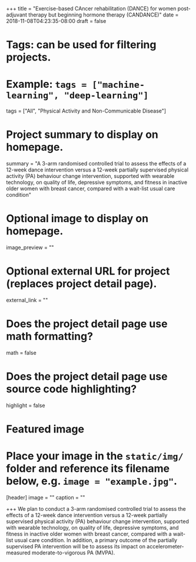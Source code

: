 +++
title = "Exercise-based CAncer rehabilitation (DANCE) for women post-adjuvant therapy but beginning hormone therapy (CANDANCE)"
date = 2018-11-08T04:23:35-08:00
draft = false

# Tags: can be used for filtering projects.
# Example: `tags = ["machine-learning", "deep-learning"]`
tags = ["All", "Physical Activity and Non-Communicable Disease"]

# Project summary to display on homepage.
summary = "A 3-arm randomised controlled trial to assess the effects of a 12-week dance intervention versus a 12-week partially supervised physical activity (PA) behaviour change intervention, supported with wearable technology, on quality of life, depressive symptoms, and fitness in inactive older women with breast cancer, compared with a wait-list usual care condition"

# Optional image to display on homepage.
image_preview = ""

# Optional external URL for project (replaces project detail page).
external_link = ""

# Does the project detail page use math formatting?
math = false

# Does the project detail page use source code highlighting?
highlight = false

# Featured image
# Place your image in the `static/img/` folder and reference its filename below, e.g. `image = "example.jpg"`.
[header]
image = ""
caption = ""

+++
We plan to conduct a 3-arm randomised controlled trial to assess the effects of a 12-week dance intervention versus a 12-week partially supervised physical activity (PA) behaviour change intervention, supported with wearable technology, on quality of life, depressive symptoms, and fitness in inactive older women with breast cancer, compared with a wait-list usual care condition. In addition, a primary outcome of the partially supervised PA intervention will be to assess its impact on accelerometer-measured moderate-to-vigorous PA (MVPA).
